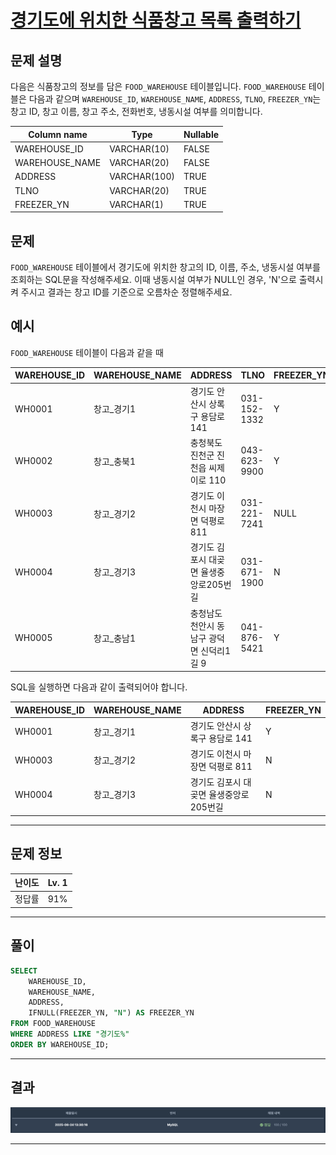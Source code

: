 # [경기도에 위치한 식품창고 목록 출력하기](https://school.programmers.co.kr/learn/courses/30/lessons/131114)

## 문제 설명

다음은 식품창고의 정보를 담은 `FOOD_WAREHOUSE` 테이블입니다. `FOOD_WAREHOUSE` 테이블은 다음과 같으며 `WAREHOUSE_ID`, `WAREHOUSE_NAME`, `ADDRESS`, `TLNO`, `FREEZER_YN`는 창고 ID, 창고 이름, 창고 주소, 전화번호, 냉동시설 여부를 의미합니다.

| Column name    | Type         | Nullable |
| -------------- | ------------ | -------- |
| WAREHOUSE_ID   | VARCHAR(10)  | FALSE    |
| WAREHOUSE_NAME | VARCHAR(20)  | FALSE    |
| ADDRESS        | VARCHAR(100) | TRUE     |
| TLNO           | VARCHAR(20)  | TRUE     |
| FREEZER_YN     | VARCHAR(1)   | TRUE     |

## 문제

`FOOD_WAREHOUSE` 테이블에서 경기도에 위치한 창고의 ID, 이름, 주소, 냉동시설 여부를 조회하는 SQL문을 작성해주세요. 이때 냉동시설 여부가 NULL인 경우, 'N'으로 출력시켜 주시고 결과는 창고 ID를 기준으로 오름차순 정렬해주세요.

## 예시

`FOOD_WAREHOUSE` 테이블이 다음과 같을 때

| WAREHOUSE_ID | WAREHOUSE_NAME | ADDRESS                                   | TLNO         | FREEZER_YN |
| ------------ | -------------- | ----------------------------------------- | ------------ | ---------- |
| WH0001       | 창고\_경기1    | 경기도 안산시 상록구 용담로 141           | 031-152-1332 | Y          |
| WH0002       | 창고\_충북1    | 충청북도 진천군 진천읍 씨제이로 110       | 043-623-9900 | Y          |
| WH0003       | 창고\_경기2    | 경기도 이천시 마장면 덕평로 811           | 031-221-7241 | NULL       |
| WH0004       | 창고\_경기3    | 경기도 김포시 대곶면 율생중앙로205번길    | 031-671-1900 | N          |
| WH0005       | 창고\_충남1    | 충청남도 천안시 동남구 광덕면 신덕리1길 9 | 041-876-5421 | Y          |

SQL을 실행하면 다음과 같이 출력되어야 합니다.

| WAREHOUSE_ID | WAREHOUSE_NAME | ADDRESS                                | FREEZER_YN |
| ------------ | -------------- | -------------------------------------- | ---------- |
| WH0001       | 창고\_경기1    | 경기도 안산시 상록구 용담로 141        | Y          |
| WH0003       | 창고\_경기2    | 경기도 이천시 마장면 덕평로 811        | N          |
| WH0004       | 창고\_경기3    | 경기도 김포시 대곶면 율생중앙로205번길 | N          |

---

## 문제 정보

| 난이도 | Lv. 1 |
| ------ | ----- |
| 정답률 | 91%   |

---

## 풀이

```SQL
SELECT
    WAREHOUSE_ID,
    WAREHOUSE_NAME,
    ADDRESS,
    IFNULL(FREEZER_YN, "N") AS FREEZER_YN
FROM FOOD_WAREHOUSE
WHERE ADDRESS LIKE "경기도%"
ORDER BY WAREHOUSE_ID;
```

---

## 결과

![결과](./assets/스크린샷%202025-06-24%2013.45.09.png)

---
